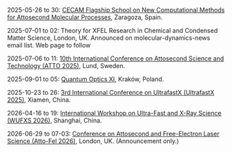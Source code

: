 2025-05-26 to 30: [CECAM Flagship School on New Computational Methods for Attosecond Molecular Processes](https://cecam.org/workshop-details/costzcam-school-on-new-computational-methods-for-attosecond-molecular-processes-1411), Zaragoza, Spain.

2025-07-01 to 02: Theory for XFEL Research in Chemical and Condensed Matter Science, London, UK. Announced on molecular-dynamics-news email list. Web page to follow

2025-07-06 to 11: [10th International Conference on Attosecond Science and Technology (ATTO 2025)](http://attox.se), Lund, Sweden.

2025-09-01 to 05: [Quantum Optics XI](https://quantumoptics11.confer.uj.edu.pl), Kraków, Poland.

2025-10-23 to 26: [3rd International Conference on UltrafastX (UltrafastX 2025)](https://ultrafastx.com), Xiamen, China.

2026-04-16 to 19: [International Workshop on Ultra-Fast and X-Ray Science (WUFXS 2026)](http://lps.ecnu.edu.cn/wufxs2026/), Shanghai, China.

2026-06-29 to 07-03: [Conference on Attosecond and Free-Electron Laser Science (Atto-Fel 2026)](https://linkedin.com/posts/agapi-emmanouilidou-2702a06b_dear-all-the-atto-fel-2026-conference-on-activity-7298750876557443072-TpFc/), London, UK. (Announcement only.)

